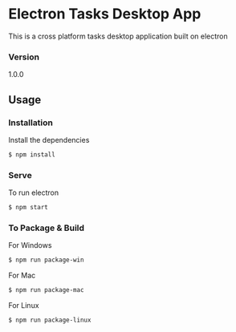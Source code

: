 # Electron Tasks Desktop App

This is a cross platform tasks desktop application built on electron

### Version

1.0.0

## Usage

### Installation

Install the dependencies

```sh
$ npm install
```

### Serve

To run electron

```sh
$ npm start
```

### To Package & Build

For Windows

```sh
$ npm run package-win
```

For Mac

```sh
$ npm run package-mac
```

For Linux

```sh
$ npm run package-linux
```
